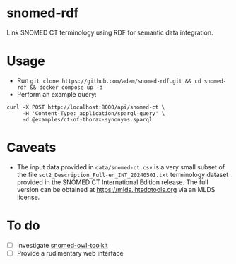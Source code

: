 # snomed-rdf
Link SNOMED CT terminology using RDF for semantic data integration.

# Usage
- Run `git clone https://github.com/adem/snomed-rdf.git && cd snomed-rdf && docker compose up -d`
- Perform an example query:
```
curl -X POST http://localhost:8000/api/snomed-ct \
     -H 'Content-Type: application/sparql-query' \
     -d @examples/ct-of-thorax-synonyms.sparql
```

# Caveats
- The input data provided in `data/snomed-ct.csv` is a very small subset of the file `sct2_Description_Full-en_INT_20240501.txt` terminology dataset provided in the SNOMED CT International Edition release. The full version can be obtained at https://mlds.ihtsdotools.org via an MLDS license.

# To do
- [ ] Investigate [snomed-owl-toolkit](https://github.com/IHTSDO/snomed-owl-toolkit)
- [ ] Provide a rudimentary web interface
